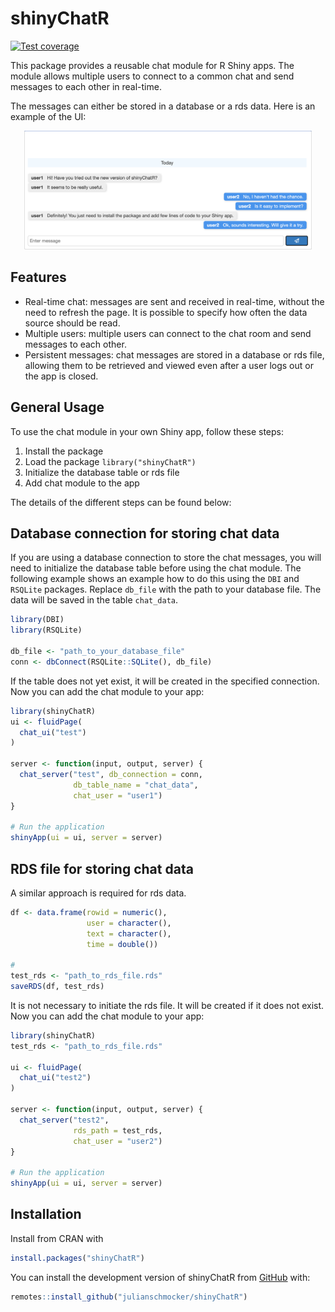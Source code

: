 
<!-- README.md is generated from README.Rmd. Please edit that file -->

# shinyChatR

<!-- badges: start -->

[![Test
coverage](https://github.com/julianschmocker/shinyChatR/actions/workflows/test-coverage.yaml/badge.svg)](https://github.com/julianschmocker/shinyChatR/actions/workflows/test-coverage.yaml)
<!-- badges: end -->

This package provides a reusable chat module for R Shiny apps. The
module allows multiple users to connect to a common chat and send
messages to each other in real-time.

The messages can either be stored in a database or a rds data. Here is
an example of the UI:
<center>
<img
src="https://github.com/julianschmocker/shinyChatR/blob/master/vignettes/figures/example_chat2.png?raw=true"
width="460" />
</center>

## Features

- Real-time chat: messages are sent and received in real-time, without
  the need to refresh the page. It is possible to specify how often the
  data source should be read.
- Multiple users: multiple users can connect to the chat room and send
  messages to each other.
- Persistent messages: chat messages are stored in a database or rds
  file, allowing them to be retrieved and viewed even after a user logs
  out or the app is closed.

## General Usage

To use the chat module in your own Shiny app, follow these steps:

1.  Install the package
2.  Load the package `library("shinyChatR")`
3.  Initialize the database table or rds file
4.  Add chat module to the app

The details of the different steps can be found below:

## Database connection for storing chat data

If you are using a database connection to store the chat messages, you
will need to initialize the database table before using the chat module.
The following example shows an example how to do this using the `DBI`
and `RSQLite` packages. Replace `db_file` with the path to your database
file. The data will be saved in the table `chat_data`.

``` r
library(DBI)
library(RSQLite)

db_file <- "path_to_your_database_file"
conn <- dbConnect(RSQLite::SQLite(), db_file)
```

If the table does not yet exist, it will be created in the specified
connection. Now you can add the chat module to your app:

``` r
library(shinyChatR)
ui <- fluidPage(
  chat_ui("test")
)

server <- function(input, output, server) {
  chat_server("test", db_connection = conn,
              db_table_name = "chat_data",
              chat_user = "user1")
}

# Run the application
shinyApp(ui = ui, server = server)
```

## RDS file for storing chat data

A similar approach is required for rds data.

``` r
df <- data.frame(rowid = numeric(),
                 user = character(),
                 text = character(),
                 time = double())

# 
test_rds <- "path_to_rds_file.rds"
saveRDS(df, test_rds)
```

It is not necessary to initiate the rds file. It will be created if it
does not exist. Now you can add the chat module to your app:

``` r
library(shinyChatR)
test_rds <- "path_to_rds_file.rds"

ui <- fluidPage(
  chat_ui("test2")
)

server <- function(input, output, server) {
  chat_server("test2", 
              rds_path = test_rds,
              chat_user = "user2")
}

# Run the application
shinyApp(ui = ui, server = server)
```

## Installation

Install from CRAN with

``` r
install.packages("shinyChatR")
```

You can install the development version of shinyChatR from
[GitHub](https://github.com/julianschmocker/shinyChatR) with:

``` r
remotes::install_github("julianschmocker/shinyChatR")
```
